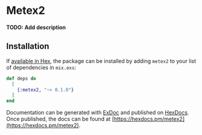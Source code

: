 # Metex2

**TODO: Add description**

## Installation

If [available in Hex](https://hex.pm/docs/publish), the package can be installed
by adding `metex2` to your list of dependencies in `mix.exs`:

```elixir
def deps do
  [
    {:metex2, "~> 0.1.0"}
  ]
end
```

Documentation can be generated with [ExDoc](https://github.com/elixir-lang/ex_doc)
and published on [HexDocs](https://hexdocs.pm). Once published, the docs can
be found at [https://hexdocs.pm/metex2](https://hexdocs.pm/metex2).

